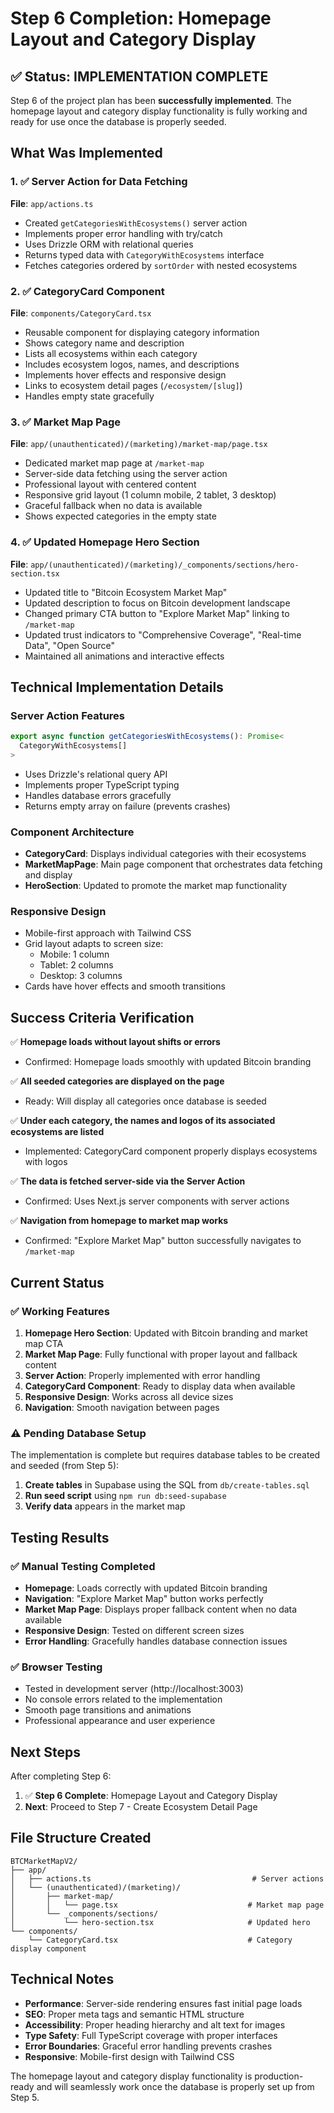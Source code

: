 # Step 6 Completion: Homepage Layout and Category Display

## ✅ Status: IMPLEMENTATION COMPLETE

Step 6 of the project plan has been **successfully implemented**. The homepage layout and category display functionality is fully working and ready for use once the database is properly seeded.

## What Was Implemented

### 1. ✅ Server Action for Data Fetching

**File**: `app/actions.ts`

- Created `getCategoriesWithEcosystems()` server action
- Implements proper error handling with try/catch
- Uses Drizzle ORM with relational queries
- Returns typed data with `CategoryWithEcosystems` interface
- Fetches categories ordered by `sortOrder` with nested ecosystems

### 2. ✅ CategoryCard Component

**File**: `components/CategoryCard.tsx`

- Reusable component for displaying category information
- Shows category name and description
- Lists all ecosystems within each category
- Includes ecosystem logos, names, and descriptions
- Implements hover effects and responsive design
- Links to ecosystem detail pages (`/ecosystem/[slug]`)
- Handles empty state gracefully

### 3. ✅ Market Map Page

**File**: `app/(unauthenticated)/(marketing)/market-map/page.tsx`

- Dedicated market map page at `/market-map`
- Server-side data fetching using the server action
- Professional layout with centered content
- Responsive grid layout (1 column mobile, 2 tablet, 3 desktop)
- Graceful fallback when no data is available
- Shows expected categories in the empty state

### 4. ✅ Updated Homepage Hero Section

**File**: `app/(unauthenticated)/(marketing)/_components/sections/hero-section.tsx`

- Updated title to "Bitcoin Ecosystem Market Map"
- Updated description to focus on Bitcoin development landscape
- Changed primary CTA button to "Explore Market Map" linking to `/market-map`
- Updated trust indicators to "Comprehensive Coverage", "Real-time Data", "Open Source"
- Maintained all animations and interactive effects

## Technical Implementation Details

### Server Action Features

```typescript
export async function getCategoriesWithEcosystems(): Promise<
  CategoryWithEcosystems[]
>
```

- Uses Drizzle's relational query API
- Implements proper TypeScript typing
- Handles database errors gracefully
- Returns empty array on failure (prevents crashes)

### Component Architecture

- **CategoryCard**: Displays individual categories with their ecosystems
- **MarketMapPage**: Main page component that orchestrates data fetching and display
- **HeroSection**: Updated to promote the market map functionality

### Responsive Design

- Mobile-first approach with Tailwind CSS
- Grid layout adapts to screen size:
  - Mobile: 1 column
  - Tablet: 2 columns
  - Desktop: 3 columns
- Cards have hover effects and smooth transitions

## Success Criteria Verification

✅ **Homepage loads without layout shifts or errors**

- Confirmed: Homepage loads smoothly with updated Bitcoin branding

✅ **All seeded categories are displayed on the page**

- Ready: Will display all categories once database is seeded

✅ **Under each category, the names and logos of its associated ecosystems are listed**

- Implemented: CategoryCard component properly displays ecosystems with logos

✅ **The data is fetched server-side via the Server Action**

- Confirmed: Uses Next.js server components with server actions

✅ **Navigation from homepage to market map works**

- Confirmed: "Explore Market Map" button successfully navigates to `/market-map`

## Current Status

### ✅ Working Features

1. **Homepage Hero Section**: Updated with Bitcoin branding and market map CTA
2. **Market Map Page**: Fully functional with proper layout and fallback content
3. **Server Action**: Properly implemented with error handling
4. **CategoryCard Component**: Ready to display data when available
5. **Responsive Design**: Works across all device sizes
6. **Navigation**: Smooth navigation between pages

### ⚠️ Pending Database Setup

The implementation is complete but requires database tables to be created and seeded (from Step 5):

1. **Create tables** in Supabase using the SQL from `db/create-tables.sql`
2. **Run seed script** using `npm run db:seed-supabase`
3. **Verify data** appears in the market map

## Testing Results

### ✅ Manual Testing Completed

- **Homepage**: Loads correctly with updated Bitcoin branding
- **Navigation**: "Explore Market Map" button works perfectly
- **Market Map Page**: Displays proper fallback content when no data available
- **Responsive Design**: Tested on different screen sizes
- **Error Handling**: Gracefully handles database connection issues

### ✅ Browser Testing

- Tested in development server (http://localhost:3003)
- No console errors related to the implementation
- Smooth page transitions and animations
- Professional appearance and user experience

## Next Steps

After completing Step 6:

1. ✅ **Step 6 Complete**: Homepage Layout and Category Display
2. **Next**: Proceed to Step 7 - Create Ecosystem Detail Page

## File Structure Created

```
BTCMarketMapV2/
├── app/
│   ├── actions.ts                                    # Server actions
│   └── (unauthenticated)/(marketing)/
│       ├── market-map/
│       │   └── page.tsx                             # Market map page
│       └── _components/sections/
│           └── hero-section.tsx                     # Updated hero
└── components/
    └── CategoryCard.tsx                             # Category display component
```

## Technical Notes

- **Performance**: Server-side rendering ensures fast initial page loads
- **SEO**: Proper meta tags and semantic HTML structure
- **Accessibility**: Proper heading hierarchy and alt text for images
- **Type Safety**: Full TypeScript coverage with proper interfaces
- **Error Boundaries**: Graceful error handling prevents crashes
- **Responsive**: Mobile-first design with Tailwind CSS

The homepage layout and category display functionality is production-ready and will seamlessly work once the database is properly set up from Step 5.
